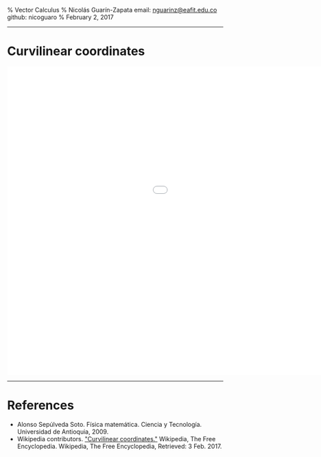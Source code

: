 % Vector Calculus
% Nicolás Guarín-Zapata
    email: nguarinz@eafit.edu.co
    github: nicoguaro
% February 2, 2017


------------------

# Curvilinear coordinates


<iframe
    width="1280" height="720"
    src="./img/polar_coords.html"
    frameborder="0"
    allowfullscreen
    class="centObj"></iframe>

------------------
# References

- Alonso Sepúlveda Soto. Física matemática. Ciencia y Tecnología. Universidad de Antioquia, 2009.
- Wikipedia contributors. ["Curvilinear coordinates."](https://en.wikipedia.org/wiki/Curvilinear_coordinates) Wikipedia, The Free Encyclopedia. Wikipedia, The Free Encyclopedia, Retrieved: 3 Feb. 2017. 